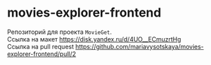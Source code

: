 # movies-explorer-frontend
Репозиторий для проекта `MovieGet`.  
Ссылка на макет https://disk.yandex.ru/d/4UO__ECmuzrtHg  
Ссылка на pull request https://github.com/mariavysotskaya/movies-explorer-frontend/pull/2  